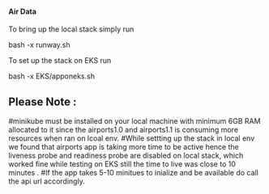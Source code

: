 #### Air Data ###

To bring up the local stack simply run 

bash -x runway.sh 

To set up the stack on EKS run 

bash -x EKS/apponeks.sh


Please Note :
--------------- 
#minikube must be installed on your local machine with minimum 6GB RAM allocated to it since the airports1.0 and airports1.1 is consuming more resources when ran on lcoal env. 
#While settting up the stack in local env we found that airports app is taking more time to be active hence the liveness probe and readiness probe are disabled on local stack, which worked fine while testing on EKS still the time to live was close to 10 minutes .
#If the app takes 5-10 minitues to inialize and be available do call the api url accordingly.  
